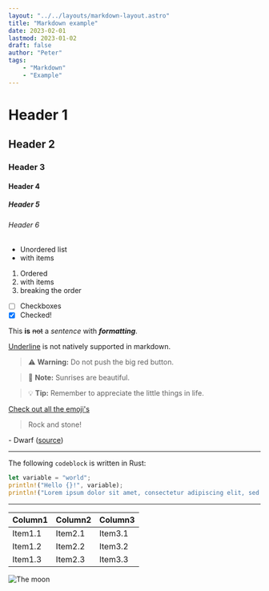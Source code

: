 ```yaml
---
layout: "../../layouts/markdown-layout.astro"
title: "Markdown example"
date: 2023-02-01
lastmod: 2023-01-02
draft: false
author: "Peter"
tags:
    - "Markdown"
    - "Example"
---
```


# Header 1

## Header 2

### Header 3

#### Header 4

##### Header 5

###### Header 6

-   Unordered list
-   with items

1. Ordered
1. with items
1. breaking the order

-   [ ] Checkboxes
-   [x] Checked!

This **is** ~~not~~ a _sentence_ with **_formatting_**.

<ins>Underline</ins> is not natively supported in markdown.

[Spooky comments!]: #

> :warning: **Warning:** Do not push the big red button.

> :memo: **Note:** Sunrises are beautiful.

> :bulb: **Tip:** Remember to appreciate the little things in life.

[Check out all the emoji's](/posts/emojis)

> Rock and stone!

\- Dwarf ([source](#header-6))


---

The following `codeblock` is written in Rust:

```rust
let variable = "world";
println!("Hello {}!", variable);
println!("Lorem ipsum dolor sit amet, consectetur adipiscing elit, sed do eiusmod tempor incididunt ut labore et dolore magna aliqua. Id nibh tortor id aliquet lectus proin nibh nisl. Pharetra magna ac placerat vestibulum lectus mauris ultrices eros in. Ultrices mi tempus imperdiet nulla malesuada. Diam maecenas ultricies mi eget. Augue ut lectus arcu bibendum at varius vel pharetra. Non nisi est sit amet facilisis magna. Suscipit tellus mauris a diam maecenas sed enim ut. Curabitur gravida arcu ac tortor dignissim convallis. Justo donec enim diam vulputate ut pharetra sit amet aliquam. Felis bibendum ut tristique et egestas quis ipsum suspendisse. Dui id ornare arcu odio ut sem nulla. Egestas diam in arcu cursus euismod quis. Tempor orci eu lobortis elementum nibh tellus. Posuere urna nec tincidunt praesent semper feugiat nibh sed. Neque egestas congue quisque egestas diam in. Mi in nulla posuere sollicitudin aliquam ultrices sagittis orci. Egestas purus viverra accumsan in nisl nisi scelerisque. Vestibulum lorem sed risus ultricies tristique nulla aliquet. Urna porttitor rhoncus dolor purus. Feugiat in fermentum posuere urna nec. Nisi scelerisque eu ultrices vitae. Mattis molestie a iaculis at erat pellentesque adipiscing. Pharetra pharetra massa massa ultricies mi quis. Ultricies lacus sed turpis tincidunt id aliquet risus feugiat in. Tortor at risus viverra adipiscing at in. Auctor augue mauris augue neque. Pellentesque elit eget gravida cum sociis natoque. Odio eu feugiat pretium nibh ipsum consequat nisl. Rutrum tellus pellentesque eu tincidunt. Risus sed vulputate odio ut enim blandit volutpat maecenas. Egestas congue quisque egestas diam in arcu cursus. Vivamus at augue eget arcu. At auctor urna nunc id. Mi bibendum neque egestas congue quisque egestas diam. Tortor consequat id porta nibh venenatis cras sed felis. Faucibus a pellentesque sit amet porttitor eget dolor morbi. Lectus vestibulum mattis ullamcorper velit sed ullamcorper. Habitant morbi tristique senectus et netus et malesuada fames ac. Ac turpis egestas sed tempus urna et pharetra pharetra massa. Et pharetra pharetra massa massa ultricies mi quis. Consequat nisl vel pretium lectus quam id leo in. In nibh mauris cursus mattis molestie a iaculis at erat. Eu mi bibendum neque egestas congue quisque egestas diam in. Sit amet mauris commodo quis imperdiet massa tincidunt nunc. Orci porta non pulvinar neque laoreet suspendisse interdum consectetur. Massa eget egestas purus viverra accumsan in nisl nisi scelerisque. Pretium fusce id velit ut tortor pretium viverra suspendisse. Adipiscing elit pellentesque habitant morbi tristique senectus et netus. Pharetra massa massa ultricies mi quis hendrerit dolor. Aenean et tortor at risus viverra. Ullamcorper malesuada proin libero nunc consequat interdum varius sit. Eget aliquet nibh praesent tristique magna. Malesuada fames ac turpis egestas sed tempus urna et. Molestie at elementum eu facilisis sed odio morbi quis. Eros in cursus turpis massa tincidunt dui. Ultricies lacus sed turpis tincidunt id aliquet risus. Quisque id diam vel quam elementum pulvinar etiam non quam. Curabitur gravida arcu ac tortor dignissim convallis aenean et tortor. Sem integer vitae justo eget magna fermentum iaculis. Placerat duis ultricies lacus sed. Elit pellentesque habitant morbi tristique senectus et netus et malesuada. Nec feugiat in fermentum posuere urna nec. Nec ullamcorper sit amet risus nullam eget. Euismod elementum nisi quis eleifend quam adipiscing vitae. Lectus vestibulum mattis ullamcorper velit sed ullamcorper morbi tincidunt. A cras semper auctor neque vitae. Tincidunt augue interdum velit euismod in. Morbi blandit cursus risus at ultrices mi. Lectus sit amet est placerat in egestas erat. Consectetur adipiscing elit ut aliquam purus sit. Faucibus pulvinar elementum integer enim neque volutpat. Ultricies tristique nulla aliquet enim tortor at auctor urna nunc. Consequat ac felis donec et odio pellentesque diam volutpat commodo. Non blandit massa enim nec dui nunc mattis enim. Massa id neque aliquam vestibulum morbi blandit cursus. Enim eu turpis egestas pretium aenean pharetra magna ac placerat. Arcu cursus euismod quis viverra nibh cras. Habitant morbi tristique senectus et netus et malesuada. Pulvinar mattis nunc sed blandit libero. Aenean et tortor at risus viverra adipiscing at in.");
```

---

| Column1 | Column2 | Column3 |
| ------- | ------- | ------- |
| Item1.1 | Item2.1 | Item3.1 |
| Item1.2 | Item2.2 | Item3.2 |
| Item1.3 | Item2.3 | Item3.3 |

![The moon](https://external-content.duckduckgo.com/iu/?u=https%3A%2F%2Fimages.pexels.com%2Fphotos%2F47367%2Ffull-moon-moon-bright-sky-47367.jpeg%3Fcs%3Dsrgb%26dl%3Dsky-space-moon-astronomy-47367.jpg%26fm%3Djpg&f=1&nofb=1&ipt=4244809d84d9bb1dd9cb08284ed3364db20cd064dcba30d56d6927a0cd547425&ipo=images)
